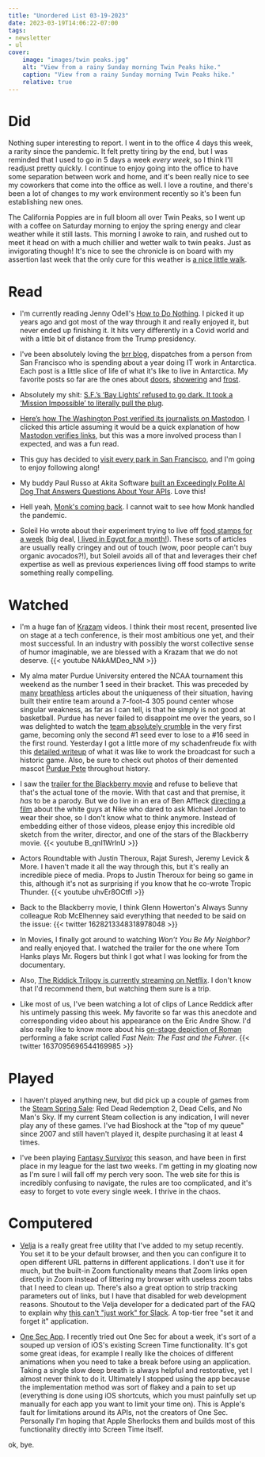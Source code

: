```yaml
---
title: "Unordered List 03-19-2023"
date: 2023-03-19T14:06:22-07:00
tags:
- newsletter
- ul
cover:
    image: "images/twin peaks.jpg"
    alt: "View from a rainy Sunday morning Twin Peaks hike."
    caption: "View from a rainy Sunday morning Twin Peaks hike."
    relative: true
---
```


# Did
Nothing super interesting to report. I went in to the office 4 days this week, a rarity since the pandemic. It felt pretty tiring by the end, but I was reminded that I used to go in 5 days a week _every week_, so I think I'll readjust pretty quickly. I continue to enjoy going into the office to have some separation between work and home, and it's been really nice to see my coworkers that come into the office as well. I love a routine, and there's been a lot of changes to my work environment recently so it's been fun establishing new ones.

The California Poppies are in full bloom all over Twin Peaks, so I went up with a coffee on Saturday morning to enjoy the spring energy and clear weather while it still lasts. This morning I awoke to rain, and rushed out to meet it head on with a much chillier and wetter walk to twin peaks. Just as invigorating though! It's nice to see the chronicle is on board with my assertion last week that the only cure for this weather is [a nice little walk](https://www.sfchronicle.com/bayarea/nativeson/article/cabin-fever-virus-no-vaccination-fight-17844628.php#photo-23584218).

# Read
- I'm currently reading Jenny Odell's [How to Do Nothing](https://bookshop.org/p/books/how-to-do-nothing-resisting-the-attention-economy-jenny-odell/8076119). I picked it up years ago and got most of the way through it and really enjoyed it, but never ended up finishing it. It hits very differently in a Covid world and with a little bit of distance from the Trump presidency.

- I've been absolutely loving the [brr blog](https://brr.fyi/), dispatches from a person from San Francisco who is spending about a year doing IT work in Antarctica. Each post is a little slice of life of what it's like to live in Antarctica. My favorite posts so far are the ones about [doors](https://brr.fyi/posts/doors-of-mcmurdo), [showering](https://brr.fyi/posts/showering-at-the-south-pole) and [frost](https://brr.fyi/posts/frost).

- Absolutely my shit: [S.F.’s ‘Bay Lights’ refused to go dark. It took a ‘Mission Impossible’ to literally pull the plug](https://www.sfchronicle.com/sf/bayarea/heatherknight/article/bay-lights-bridge-led-17841992.php).

- [Here’s how The Washington Post verified its journalists on Mastodon](https://washpost.engineering/heres-how-the-washington-post-verified-its-journalists-on-mastodon-7b5dbc96985c). I clicked this article assuming it would be a quick explanation of how [Mastodon verifies links](https://docs.joinmastodon.org/user/profile/#verification), but this was a more involved process than I expected, and was a fun read.

- This guy has decided to [visit every park in San Francisco](https://sfba.social/@danc/110024663231452130), and I'm going to enjoy following along!

- My buddy Paul Russo at Akita Software [built an Exceedingly Polite AI Dog That Answers Questions About Your APIs](https://www.akitasoftware.com/blog-posts/we-built-an-exceedingly-polite-ai-dog-that-answers-questions-about-your-apis). Love this!

- Hell yeah, [Monk's coming back](https://deadline.com/2023/03/peacock-orders-monk-movie-tony-shalhoub-original-series-cast-1235300773/). I cannot wait to see how Monk handled the pandemic.

- Soleil Ho wrote about their experiment trying to live off [food stamps for a week](https://www.sfchronicle.com/opinion/article/california-snap-calfresh-food-assistance-hunger-17829788.php) (big deal, [I lived in Egypt for a month!](https://preview.redd.it/when-someone-tries-to-educate-me-on-the-complexities-and-v0-agldgxmfgij91.jpg?width=640&crop=smart&auto=webp&s=f5e185f983854fe338b97fcd98b8a5fc73415ea2)). These sorts of articles are usually really cringey and out of touch (wow, poor people can't buy organic avocados?!), but Soleil avoids all of that and leverages their chef expertise as well as previous experiences living off food stamps to write something really compelling.

# Watched
- I'm a huge fan of [Krazam](https://www.youtube.com/@KRAZAM) videos. I think their most recent, presented live on stage at a tech conference, is their most ambitious one yet, and their most successful. In an industry with possibly the worst collective sense of humor imaginable, we are blessed with a Krazam that we do not deserve.
{{< youtube NAkAMDeo_NM >}}

- My alma mater Purdue University entered the NCAA tournament this weekend as the number 1 seed in their bracket. This was preceded by [many](https://theathletic.com/4298487/2023/03/11/purdue-zach-edey-big-ten-tournament/) [breathless](https://www.nytimes.com/2023/03/17/sports/ncaabasketball/zach-edey-purdue.html) articles about the uniqueness of their situation, having built their entire team around a 7-foot-4 305 pound center whose singular weakness, as far as I can tell, is that he simply is not good at basketball. Purdue has never failed to disappoint me over the years, so I was delighted to watch the [team absolutely crumble](https://www.nytimes.com/2023/03/17/sports/ncaabasketball/fairleigh-dickinson-purdue-upset.html) in the very first game, becoming only the second #1 seed ever to lose to a #16 seed in the first round. Yesterday I got a little more of my schadenfreude fix with this [detailed writeup](https://theathletic.com/4323873/2023/03/18/fairleigh-dickinson-purdue-cbs-ncaa-tournament/) of what it was like to work the broadcast for such a historic game. Also, be sure to check out photos of their demented mascot [Purdue Pete](https://en.wikipedia.org/wiki/Purdue_Pete) throughout history.

- I saw the [trailer for the Blackberry movie](https://www.youtube.com/watch?v=fOj0lRfKiVE) and refuse to believe that that's the actual tone of the movie. With that cast and that premise, it *has* to be a parody. But we do live in an era of Ben Affleck [directing a film](https://www.youtube.com/watch?v=FOhhGFCsGrY) about the white guys at Nike who dared to ask Michael Jordan to wear their shoe, so I don't know what to think anymore. Instead of embedding either of those videos, please enjoy this incredible old sketch from the writer, director, and one of the stars of the Blackberry movie.
{{< youtube B_qnI1WrlnU >}}

- Actors Roundtable with Justin Theroux, Rajat Suresh, Jeremy Levick & More. I haven't made it all the way through this, but it's really an incredible piece of media. Props to Justin Theroux for being so game in this, although it's not as surprising if you know that he co-wrote Tropic Thunder.
{{< youtube uhvEr8OCtfI >}}


- Back to the Blackberry movie, I think Glenn Howerton's Always Sunny colleague Rob McElhenney said everything that needed to be said on the issue:
{{< twitter 1628213348318978048 >}}

- In Movies, I finally got around to watching *Won’t You Be My Neighbor?* and really enjoyed that. I watched the trailer for the one where Tom Hanks plays Mr. Rogers but think I got what I was looking for from the documentary.

- Also, [The Riddick Trilogy is currently streaming on Netflix](https://www.polygon.com/23641849/pitch-black-chronicles-of-riddick-trilogy-netflix-sci-fi). I don't know that I'd recommend them, but watching them sure is a trip.

- Like most of us, I've been watching a lot of clips of Lance Reddick after his untimely passing this week. My favorite so far was this anecdote and corresponding video about his appearance on the Eric Andre Show. I'd also really like to know more about his [on-stage depiction of Roman](https://mobile.twitter.com/JordanVanDina/status/1636810877214289920) performing a fake script called *Fast Nein: The Fast and the Fuhrer*.
{{< twitter 1637095696544169985 >}}

# Played
- I haven't played anything new, but did pick up a couple of games from the [Steam Spring Sale](https://store.steampowered.com/news/app/593110/view/3694679839286985808): Red Dead Redemption 2, Dead Cells, and No Man's Sky. If my current Steam collection is any indication, I will never play any of these games. I've had Bioshock at the "top of my queue" since 2007 and still haven't played it, despite purchasing it at least 4 times.

- I've been playing [Fantasy Survivor](https://www.fantasysurvivorgame.com/) this season, and have been in first place in my league for the last two weeks. I'm getting in my gloating now as I'm sure I will fall off my perch very soon. The web site for this is incredibly confusing to navigate, the rules are too complicated, and it's easy to forget to vote every single week. I thrive in the chaos.

# Computered
- [Velja](https://sindresorhus.com/velja) is a really great free utility that I've added to my setup recently. You set it to be your default browser, and then you can configure it to open different URL patterns in different applications. I don't use it for much, but the built-in Zoom functionality means that Zoom links open directly in Zoom instead of littering my browser with useless zoom tabs that I need to clean up. There's also a great option to strip tracking parameters out of links, but I have that disabled for web development reasons. Shoutout to the Velja developer for a dedicated part of the FAQ to explain why [this can't "just work" for Slack](https://sindresorhus.com/velja#slack). A top-tier free "set it and forget it" application.

- [One Sec App](https://one-sec.app/). I recently tried out One Sec for about a week, it's sort of a souped up version of iOS's existing Screen Time functionality. It's got some great ideas, for example I really like the choices of different animations when you need to take a break before using an application. Taking a single slow deep breath is always helpful and restorative, yet I almost never think to do it. Ultimately I stopped using the app because the implementation method was sort of flakey and a pain to set up (everything is done using iOS shortcuts, which you must painfully set up manually for each app you want to limit your time on). This is Apple's fault for limitations around its APIs, not the creators of One Sec. Personally I'm hoping that Apple Sherlocks them and builds most of this functionality directly into Screen Time itself.

ok, bye.